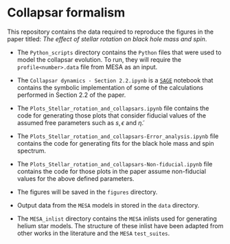 # Collapsar formalism

This repository contains the data required to reproduce the figures in the paper titled: _The effect of stellar rotation on black hole mass and spin_.

- The `Python_scripts` directory contains the `Python` files that were used to model the collapsar evolution. To run, they will require the `profile<number>.data`  file from MESA as an input.

- The `Collapsar dynamics - Section 2.2.ipynb` is a <a href="https://sagemanifolds.obspm.fr/" target="_blank">`SAGE`</a> notebook that contains the symbolic implementation of some of the calculations performed in Section 2.2 of the paper.

 - The `Plots_Stellar_rotation_and_collapsars.ipynb` file contains the code for generating those plots that consider fiducial values of the assumed free parameters such as $s, \epsilon$ and  $\tilde{\eta}$.

 - The `Plots_Stellar_rotation_and_collapsars-Error_analysis.ipynb` file contains the code for generating fits for the black hole mass and spin spectrum. 

 - The `Plots_Stellar_rotation_and_collapsars-Non-fiducial.ipynb` file contains the code for those plots in the paper assume non-fiducial values for the above defined parameters. 

 - The figures will be saved in the `figures` directory.

 - Output data from the `MESA` models in stored in the `data` directory.

 - The `MESA_inlist` directory contains the `MESA` inlists used for generating helium star models. The structure of these inlist have been adapted from other works in the literature and the `MESA` `test_suites`.
 

